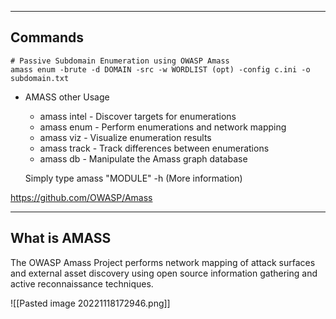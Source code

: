 --- ---

<h2>Commands</h2>

```Terminal
# Passive Subdomain Enumeration using OWASP Amass  
amass enum -brute -d DOMAIN -src -w WORDLIST (opt) -config c.ini -o subdomain.txt
```

- AMASS other Usage
	- amass intel - Discover targets for enumerations
	- amass enum  - Perform enumerations and network mapping
	- amass viz   - Visualize enumeration results
	- amass track - Track differences between enumerations
	- amass db    - Manipulate the Amass graph database

	Simply type amass "MODULE" -h (More information)

https://github.com/OWASP/Amass

---

<h2>What is AMASS</h2>

The OWASP Amass Project performs network mapping of attack surfaces and external asset discovery using open source information gathering and active reconnaissance techniques.

![[Pasted image 20221118172946.png]]